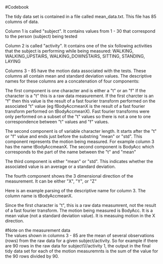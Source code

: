 #Codebook 

The tidy data set is contained in a file called mean_data.txt.  This file has 85 columns of data.  

Column 1 is called "subject".  It contains values from 1 - 30 that correspond to the person (subject) being tested  

Column 2 is called "activity".  It contains one of the six following activities that the subject is performing
while being measured: WALKING, WALKING_UPSTAIRS, WALKING_DOWNSTAIRS, SITTING, STANDING, LAYING  

Columns 3 - 85 have the motion data associated with the tests. These columns all contain mean and standard deviation values.
The descriptive names for these columns are a concatenation of four components:  

The first component is one character and is either a "t" or an "f"  If the character is a "t" this is a raw data measurement.
If the first charcter is an "f" then this value is the result of a fast fourier transform performed on the
associated "t" value  (eg fBodyAccmeanX is the result of a fast fourier transform performed on tBodyAccmeanX).
Fast fourier transforms were only performed on a subset of the "t" values so there is not a one to one correspondence
between "t" values and "f" values.  

The second component is of variable character length.  It starts after the "t" or "f" value and ends just before the
substring "mean" or "std".  This component represents the motion being measured.  For example column 3 has the name
tBodyAccmeanX.  The second component is BodyAcc which corresponds to the part of the name between the "t" and "mean"  

The third component is either "mean" or "std".  This indicates whether the associated value is an average or a standard
deviation.  

The fourth component shows the 3 dimensional direction of the measurement.  It can be either "X", "Y", or "Z"  

Here is an example parsing of the descriptive name for column 3.  The column name is tBodyAccmeanX.  

Since the first character is "t", this is a raw data measumrent, not the result of a fast fourier transform.  The
motion being measured is BodyAcc.  It is a mean value (not a standard deviation value).  It is measuing motion in the
X direction.  

#Note on the measurement data  
The values shown in columns 3 - 85 are the mean of several observations (rows) from the raw data for a given subject/activity.
So for example if there are 90 rows in the raw data for subject1//activity 1, the output in the final tidy data set for
each of the motion measuremnts is the sum of the value for the 90 rows divided by 90.  











